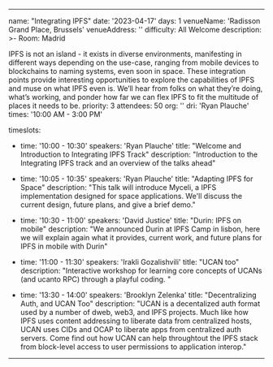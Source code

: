 ---

name: "Integrating IPFS"
date: '2023-04-17'
days: 1
venueName: 'Radisson Grand Place, Brussels'
venueAddress: ''
difficulty: All Welcome
description: >-
  Room: Madrid

IPFS is not an island - it exists in diverse environments, manifesting in different ways depending on the use-case, ranging from mobile devices to blockchains to naming systems, even soon in space. These integration points provide interesting opportunities to explore the capabilities of IPFS and muse on what IPFS even is. We’ll hear from folks on what they’re doing, what’s working, and ponder how far we can flex IPFS to fit the multitude of places it needs to be.
priority: 3
attendees: 50
org: ''
dri: 'Ryan Plauche'
times: '10:00 AM - 3:00 PM'

timeslots:
  - time: '10:00 - 10:30'
    speakers: 'Ryan Plauche'
    title: "Welcome and Introduction to Integrating IPFS Track"
    description: "Introduction to the Integrating IPFS track and an overview of the talks ahead"

  - time: '10:05 - 10:35'
    speakers: 'Ryan Plauche'
    title: "Adapting IPFS for Space"
    description: "This talk will introduce Myceli, a IPFS implementation designed for space applications. We'll discuss the current design, future plans, and give a brief demo."

  - time: '10:30 - 11:00'
    speakers: 'David Justice'
    title: "Durin: IPFS on mobile"
    description: "We announced Durin at IPFS Camp in lisbon, here we will explain again what it provides, current work, and future plans for IPFS in mobile with Durin"

  - time: '11:00 - 11:30'
    speakers: 'Irakli Gozalishvili'
    title: "UCAN too"
    description: "Interactive workshop for learning core concepts of UCANs (and ucanto RPC) through a playful coding. "

  - time: '13:30 - 14:00'
    speakers: 'Brooklyn Zelenka'
    title: "Decentralizing Auth, and UCAN Too"
    description: "UCAN is a decentalized auth format used by a number of dweb, web3, and IPFS projects. Much like how IPFS uses content addressing to liberate data from centralized hosts, UCAN uses CIDs and OCAP to liberate apps from centralized auth servers. Come find out how UCAN can help throughtout the IPFS stack from block-level access to user permissions to application interop."

---